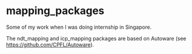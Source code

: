 # mapping_packages
Some of my work when I was doing internship in Singapore.

The ndt_mapping and icp_mapping packages are based on Autoware (see https://github.com/CPFL/Autoware).
